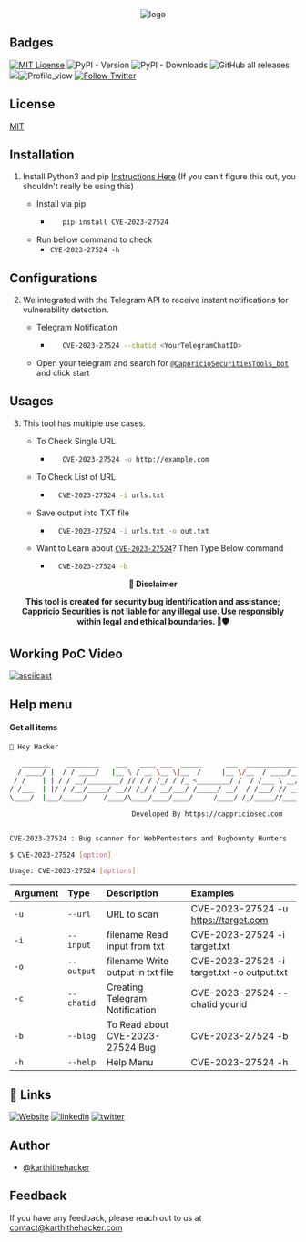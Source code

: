 
<div align="center">
  <img src="https://blogs.cappriciosec.com/uploaders/CVE-2023-27524.png" alt="logo">
</div>


## Badges



[![MIT License](https://img.shields.io/badge/License-MIT-green.svg)](https://choosealicense.com/licenses/mit/)
![PyPI - Version](https://img.shields.io/pypi/v/CVE-2023-27524)
![PyPI - Downloads](https://img.shields.io/pypi/dm/CVE-2023-27524)
![GitHub all releases](https://img.shields.io/github/downloads/Cappricio-Securities/CVE-2023-27524/total)
<a href="https://github.com/Cappricio-Securities/CVE-2023-27524/releases/"><img src="https://img.shields.io/github/release/Cappricio-Securities/CVE-2023-27524"></a>![Profile_view](https://komarev.com/ghpvc/?username=Cappricio-Securities&label=Profile%20views&color=0e75b6&style=flat)
[![Follow Twitter](https://img.shields.io/twitter/follow/cappricio_sec?style=social)](https://twitter.com/cappricio_sec)
<p align="center">

<p align="center">







## License

[MIT](https://choosealicense.com/licenses/mit/)



## Installation 

1. Install Python3 and pip [Instructions Here](https://www.python.org/downloads/) (If you can't figure this out, you shouldn't really be using this)

   - Install via pip
     - ```bash
          pip install CVE-2023-27524 
        ```
   - Run bellow command to check
     - `CVE-2023-27524 -h`

## Configurations 
2. We integrated with the Telegram API to receive instant notifications for vulnerability detection.
   
   - Telegram Notification
     - ```bash
          CVE-2023-27524 --chatid <YourTelegramChatID>
        ```
   - Open your telegram and search for [`@CappricioSecuritiesTools_bot`](https://web.telegram.org/k/#@CappricioSecuritiesTools_bot) and click start

## Usages 
3. This tool has multiple use cases.
   
   - To Check Single URL
     - ```bash
          CVE-2023-27524 -u http://example.com 
        ```
   - To Check List of URL 
      - ```bash
          CVE-2023-27524 -i urls.txt 
        ```
   - Save output into TXT file
      - ```bash
          CVE-2023-27524 -i urls.txt -o out.txt
        ```
   - Want to Learn about [`CVE-2023-27524`](https://blogs.cappriciosec.com/cve/137/CVE-2023-27524)? Then Type Below command
      - ```bash
          CVE-2023-27524 -b
        ```
     
<p align="center">
  <b>🚨 Disclaimer</b>
  
</p>
<p align="center">
<b>This tool is created for security bug identification and assistance; Cappricio Securities is not liable for any illegal use. 
  Use responsibly within legal and ethical boundaries. 🔐🛡️</b></p>


## Working PoC Video

[![asciicast](https://blogs.cappriciosec.com/uploaders/Screenshot%202024-05-19%20at%204.06.05%20PM.png)](https://asciinema.org/a/660087)




## Help menu

#### Get all items

```bash
👋 Hey Hacker
                                                                             v1.0
   _______    ________    ___   ____ ___  _____      ___  ______________  __ __
  / ____/ |  / / ____/   |__ \ / __ \__ \|__  /     |__ \/__  / ____/__ \/ // /
 / /    | | / / __/________/ // / / /_/ / /_ <________/ /  / /___ \ __/ / // /_
/ /___  | |/ / /__/_____/ __// /_/ / __/___/ /_____/ __/  / /___/ // __/__  __/
\____/  |___/_____/    /____/\____/____/____/     /____/ /_/_____//____/ /_/

                              Developed By https://cappriciosec.com


CVE-2023-27524 : Bug scanner for WebPentesters and Bugbounty Hunters 

$ CVE-2023-27524 [option]

Usage: CVE-2023-27524 [options]
```


| Argument | Type     | Description                | Examples |
| :-------- | :------- | :------------------------- | :------------------------- |
| `-u` | `--url` | URL to scan | CVE-2023-27524 -u https://target.com |
| `-i` | `--input` | filename Read input from txt  | CVE-2023-27524 -i target.txt | 
| `-o` | `--output` | filename Write output in txt file | CVE-2023-27524 -i target.txt -o output.txt |
| `-c` | `--chatid` | Creating Telegram Notification | CVE-2023-27524 --chatid yourid |
| `-b` | `--blog` | To Read about CVE-2023-27524 Bug | CVE-2023-27524 -b |
| `-h` | `--help` | Help Menu | CVE-2023-27524 -h |



## 🔗 Links
[![Website](https://img.shields.io/badge/my_portfolio-000?style=for-the-badge&logo=ko-fi&logoColor=white)](https://cappriciosec.com/)
[![linkedin](https://img.shields.io/badge/linkedin-0A66C2?style=for-the-badge&logo=linkedin&logoColor=white)](https://www.linkedin.com/in/karthikeyan--v/)
[![twitter](https://img.shields.io/badge/twitter-1DA1F2?style=for-the-badge&logo=twitter&logoColor=white)](https://twitter.com/karthithehacker)



## Author

- [@karthithehacker](https://github.com/karthi-the-hacker/)



## Feedback

If you have any feedback, please reach out to us at contact@karthithehacker.com
